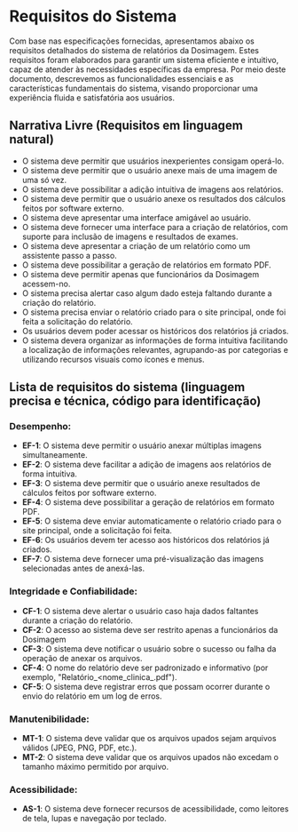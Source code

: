 # Requisitos do Sistema
Com base nas especificações fornecidas, apresentamos abaixo os requisitos detalhados do sistema de relatórios da Dosimagem. Estes requisitos foram elaborados para garantir um sistema eficiente e intuitivo, capaz de atender às necessidades específicas da empresa. Por meio deste documento, descrevemos as funcionalidades essenciais e as características fundamentais do sistema, visando proporcionar uma experiência fluida e satisfatória aos usuários.

## Narrativa Livre (Requisitos em linguagem natural)
- O sistema deve permitir que usuários inexperientes consigam operá-lo.
- O sistema deve permitir que o usuário anexe mais de uma imagem de uma só vez.
- O sistema deve possibilitar a adição intuitiva de imagens aos relatórios.
- O sistema deve permitir que o usuário anexe os resultados dos cálculos feitos por software externo.
- O sistema deve apresentar uma interface amigável ao usuário.
- O sistema deve fornecer uma interface para a criação de relatórios, com suporte para inclusão de imagens e resultados de exames.
- O sistema deve apresentar a criação de um relatório como um assistente passo a passo.
- O sistema deve possibilitar a geração de relatórios em formato PDF.
- O sistema deve permitir apenas que funcionários da Dosimagem acessem-no.
- O sistema precisa alertar caso algum dado esteja faltando durante a criação do relatório.
- O sistema precisa enviar o relatório criado para o site principal, onde foi feita a solicitação do relatório.
- Os usuários devem poder acessar os históricos dos relatórios já criados.
- O sistema devera organizar as informações de forma intuitiva facilitando a localização de informações relevantes, agrupando-as por categorias e utilizando recursos visuais como ícones e menus. 

## Lista de requisitos do sistema (linguagem precisa e técnica, código para identificação) 
### Desempenho:

- **EF-1**: O sistema deve permitir o usuário anexar múltiplas imagens simultaneamente.
- **EF-2**: O sistema deve facilitar a adição de imagens aos relatórios de forma intuitiva.
- **EF-3**: O sistema deve permitir que o usuário anexe resultados de cálculos feitos por software externo.
- **EF-4**: O sistema deve possibilitar a geração de relatórios em formato PDF.
- **EF-5**: O sistema deve enviar automaticamente o relatório criado para o site principal, onde a solicitação foi feita.
- **EF-6**: Os usuários devem ter acesso aos históricos dos relatórios já criados.
- **EF-7**: O sistema deve fornecer uma pré-visualização das imagens selecionadas antes de anexá-las.

### Integridade e Confiabilidade:

- **CF-1**: O sistema deve alertar o usuário caso haja dados faltantes durante a criação do relatório.
- **CF-2**: O acesso ao sistema deve ser restrito apenas a funcionários da Dosimagem
- **CF-3**: O sistema deve notificar o usuário sobre o sucesso ou falha da operação de anexar os arquivos.
- **CF-4**: O nome do relatório deve ser padronizado e informativo (por exemplo, "Relatório_<nome_clinica_<data>.pdf").
- **CF-5**: O sistema deve registrar erros que possam ocorrer durante o envio do relatório em um log de erros.

### Manutenibilidade:
- **MT-1**: O sistema deve validar que os arquivos upados sejam arquivos válidos (JPEG, PNG, PDF, etc.).
- **MT-2**: O sistema deve validar que os arquivos upados não excedam o tamanho máximo permitido por arquivo.

### Acessibilidade:
- **AS-1**: O sistema deve fornecer recursos de acessibilidade, como leitores de tela, lupas e navegação por teclado.
